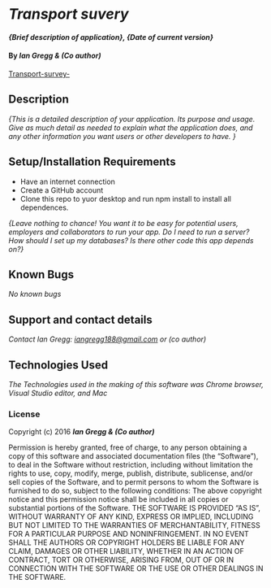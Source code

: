 # _Transport suvery_

#### _{Brief description of application}, {Date of current version}_

#### By _Ian Gregg & (Co author)_
[Transport-survey-](https://github.com/oldgregg89/transport-survey)


## Description

_{This is a detailed description of your application. Its purpose and usage.  Give as much detail as needed to explain what the application does, and any other information you want users or other developers to have. }_

## Setup/Installation Requirements


* Have an internet connection 
* Create a GitHub account
* Clone this repo to yuor desktop and run npm install to install all dependences.

_{Leave nothing to chance! You want it to be easy for potential users, employers and collaborators to run your app. Do I need to run a server? How should I set up my databases? Is there other code this app depends on?}_

## Known Bugs

_No known bugs_

## Support and contact details

_Contact Ian Gregg: iangregg188@gmail.com
or
(co author)_

## Technologies Used

_The Technologies used in the making of this software was Chrome browser, Visual Studio editor, and Mac_

### License

Copyright (c) 2016 **_Ian Gregg & (Co author)_**

Permission is hereby granted, free of charge, to any person obtaining a copy of this software and associated documentation files (the “Software”), to deal in the Software without restriction, including without limitation the rights to use, copy, modify, merge, publish, distribute, sublicense, and/or sell copies of the Software, and to permit persons to whom the Software is furnished to do so, subject to the following conditions:
The above copyright notice and this permission notice shall be included in all copies or substantial portions of the Software.
THE SOFTWARE IS PROVIDED “AS IS”, WITHOUT WARRANTY OF ANY KIND, EXPRESS OR IMPLIED, INCLUDING BUT NOT LIMITED TO THE WARRANTIES OF MERCHANTABILITY, FITNESS FOR A PARTICULAR PURPOSE AND NONINFRINGEMENT. IN NO EVENT SHALL THE AUTHORS OR COPYRIGHT HOLDERS BE LIABLE FOR ANY CLAIM, DAMAGES OR OTHER LIABILITY, WHETHER IN AN ACTION OF CONTRACT, TORT OR OTHERWISE, ARISING FROM, OUT OF OR IN CONNECTION WITH THE SOFTWARE OR THE USE OR OTHER DEALINGS IN THE SOFTWARE.

